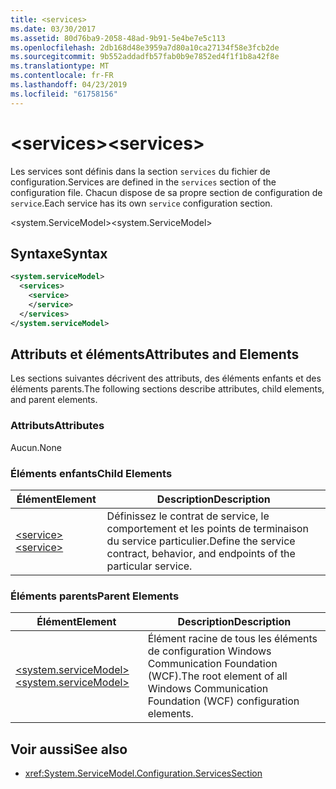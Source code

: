 ```yaml
---
title: <services>
ms.date: 03/30/2017
ms.assetid: 80d76ba9-2058-48ad-9b91-5e4be7e5c113
ms.openlocfilehash: 2db168d48e3959a7d80a10ca27134f58e3fcb2de
ms.sourcegitcommit: 9b552addadfb57fab0b9e7852ed4f1f1b8a42f8e
ms.translationtype: MT
ms.contentlocale: fr-FR
ms.lasthandoff: 04/23/2019
ms.locfileid: "61758156"
---
```

# <a name="services"></a><span data-ttu-id="d32c4-101">\<services></span><span class="sxs-lookup"><span data-stu-id="d32c4-101">\<services></span></span>
<span data-ttu-id="d32c4-102">Les services sont définis dans la section `services` du fichier de configuration.</span><span class="sxs-lookup"><span data-stu-id="d32c4-102">Services are defined in the `services` section of the configuration file.</span></span> <span data-ttu-id="d32c4-103">Chacun dispose de sa propre section de configuration de `service`.</span><span class="sxs-lookup"><span data-stu-id="d32c4-103">Each service has its own `service` configuration section.</span></span>  
  
 <span data-ttu-id="d32c4-104">\<system.ServiceModel></span><span class="sxs-lookup"><span data-stu-id="d32c4-104">\<system.ServiceModel></span></span>  
  
## <a name="syntax"></a><span data-ttu-id="d32c4-105">Syntaxe</span><span class="sxs-lookup"><span data-stu-id="d32c4-105">Syntax</span></span>  
  
```xml  
<system.serviceModel>
  <services>
    <service>
    </service>
  </services>
</system.serviceModel>
```  
  
## <a name="attributes-and-elements"></a><span data-ttu-id="d32c4-106">Attributs et éléments</span><span class="sxs-lookup"><span data-stu-id="d32c4-106">Attributes and Elements</span></span>  
 <span data-ttu-id="d32c4-107">Les sections suivantes décrivent des attributs, des éléments enfants et des éléments parents.</span><span class="sxs-lookup"><span data-stu-id="d32c4-107">The following sections describe attributes, child elements, and parent elements.</span></span>  
  
### <a name="attributes"></a><span data-ttu-id="d32c4-108">Attributs</span><span class="sxs-lookup"><span data-stu-id="d32c4-108">Attributes</span></span>  
 <span data-ttu-id="d32c4-109">Aucun.</span><span class="sxs-lookup"><span data-stu-id="d32c4-109">None</span></span>  
  
### <a name="child-elements"></a><span data-ttu-id="d32c4-110">Éléments enfants</span><span class="sxs-lookup"><span data-stu-id="d32c4-110">Child Elements</span></span>  
  
|<span data-ttu-id="d32c4-111">Élément</span><span class="sxs-lookup"><span data-stu-id="d32c4-111">Element</span></span>|<span data-ttu-id="d32c4-112">Description</span><span class="sxs-lookup"><span data-stu-id="d32c4-112">Description</span></span>|  
|-------------|-----------------|  
|[<span data-ttu-id="d32c4-113">\<service></span><span class="sxs-lookup"><span data-stu-id="d32c4-113">\<service></span></span>](../../../../../docs/framework/configure-apps/file-schema/wcf/service.md)|<span data-ttu-id="d32c4-114">Définissez le contrat de service, le comportement et les points de terminaison du service particulier.</span><span class="sxs-lookup"><span data-stu-id="d32c4-114">Define the service contract, behavior, and endpoints of the particular service.</span></span>|  
  
### <a name="parent-elements"></a><span data-ttu-id="d32c4-115">Éléments parents</span><span class="sxs-lookup"><span data-stu-id="d32c4-115">Parent Elements</span></span>  
  
|<span data-ttu-id="d32c4-116">Élément</span><span class="sxs-lookup"><span data-stu-id="d32c4-116">Element</span></span>|<span data-ttu-id="d32c4-117">Description</span><span class="sxs-lookup"><span data-stu-id="d32c4-117">Description</span></span>|  
|-------------|-----------------|  
|[<span data-ttu-id="d32c4-118">\<system.serviceModel></span><span class="sxs-lookup"><span data-stu-id="d32c4-118">\<system.serviceModel></span></span>](../../../../../docs/framework/configure-apps/file-schema/wcf/system-servicemodel.md)|<span data-ttu-id="d32c4-119">Élément racine de tous les éléments de configuration Windows Communication Foundation (WCF).</span><span class="sxs-lookup"><span data-stu-id="d32c4-119">The root element of all Windows Communication Foundation (WCF) configuration elements.</span></span>|  
  
## <a name="see-also"></a><span data-ttu-id="d32c4-120">Voir aussi</span><span class="sxs-lookup"><span data-stu-id="d32c4-120">See also</span></span>

- <xref:System.ServiceModel.Configuration.ServicesSection>
